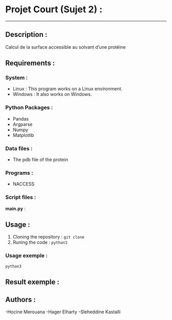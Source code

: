 # Projet Court (Sujet 2) :
---
## Description :

Calcul de la surface accessible au solvant d’une protéine

## Requirements :
### System :
- Linux : This program works on a Linux environment.
- Windows : It also works on Windows.
### Python Packages :
- Pandas
- Argparse
- Numpy
- Matplotlib
### Data files :
- The pdb file of the protein
### Programs :
- NACCESS
### Script files :
**main.py** :

## Usage :
1. Cloning the repository :
`git clone`
2. Runing the code : 
`python3 `

### Usage exemple :
`python3 `

## Result exemple :

## Authors :
-Hocine Merouana
-Hager Elharty
-Sleheddine Kastalli

